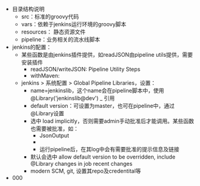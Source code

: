 + 目录结构说明
    + src：标准的groovy代码
    + vars：依赖于jenkins运行环境的groovy脚本
    + resources： 静态资源文件
    + pipeline：业务相关的流水线脚本
+ jenkins的配置：
    + 某些函数是由jenkins插件提供，如readJSON由pipeline utils提供，需要安装插件
        + readJSON/writeJSON: Pipeline Utility Steps
        + withMaven: 
    + jenkins > 系统配置 > Global Pipeline Libraries，设置：
        + name=jenkinslib，这个name会在pipeline脚本中，使用 @Library('jenkinslib@dev') _ 引用
        + default version：可设置为master，也可在pipeline中，通过@Library设置
        + 选中 load implicitly，否则需要admin手动批准后才能调用。某些函数也需要被批准，如：
            + JsonOutput 
            + 
            + 运行pipeline后，在其log中会有需要批准的提示信息及链接
        + 默认会选中 allow default version to be overridden, include @Library changes in job recent changes
        + modern SCM, git, 设置其repo及credentital等
+ 000